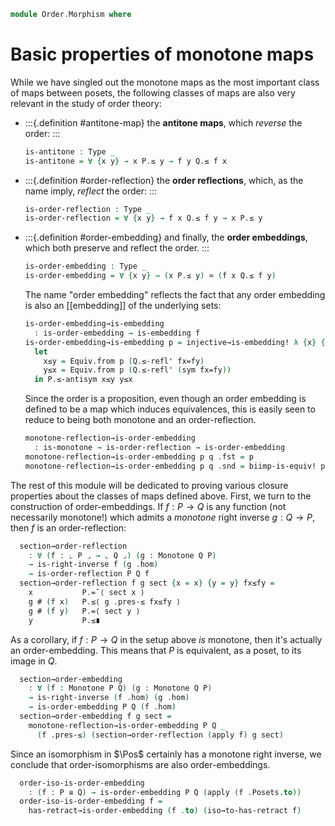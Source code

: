 <!--
```agda
open import Cat.Prelude

open import Order.Base

import Cat.Reasoning

import Order.Reasoning
```
-->

```agda
module Order.Morphism where
```

# Basic properties of monotone maps

<!--
```agda
private variable
  o ℓ : Level
  P Q : Poset o ℓ
```
-->

While we have singled out the monotone maps as the most important class
of maps between posets, the following classes of maps are also very
relevant in the study of order theory:

<!--
```agda
module _ {o ℓ o' ℓ'} (P : Poset o ℓ) (Q : Poset o' ℓ') (f : ⌞ P ⌟ → ⌞ Q ⌟) where
  private
    module P = Poset P
    module Q = Poset Q

  is-monotone : Type _
  is-monotone = ∀ {x y} → x P.≤ y → f x Q.≤ f y
```
-->

- :::{.definition #antitone-map}
  the **antitone maps**, which _reverse_ the order:
  :::

  ```agda
  is-antitone : Type _
  is-antitone = ∀ {x y} → x P.≤ y → f y Q.≤ f x
  ```

- :::{.definition #order-reflection}
  the **order reflections**, which, as the name imply, _reflect_ the order:
  :::

  ```agda
  is-order-reflection : Type _
  is-order-reflection = ∀ {x y} → f x Q.≤ f y → x P.≤ y
  ```

- :::{.definition #order-embedding}
  and finally, the **order embeddings**, which both preserve and reflect the
  order.
  :::

  ```agda
  is-order-embedding : Type _
  is-order-embedding = ∀ {x y} → (x P.≤ y) ≃ (f x Q.≤ f y)
  ```

  The name "order embedding" reflects the fact that any order embedding
  is also an [[embedding]] of the underlying sets:

  ```agda
  is-order-embedding→is-embedding
    : is-order-embedding → is-embedding f
  is-order-embedding→is-embedding p = injective→is-embedding! λ {x} {y} fx=fy →
    let
      x≤y = Equiv.from p (Q.≤-refl' fx=fy)
      y≤x = Equiv.from p (Q.≤-refl' (sym fx=fy))
    in P.≤-antisym x≤y y≤x
  ```

  Since the order is a proposition, even though an order embedding is
  defined to be a map which induces equivalences, this is easily seen to
  reduce to being both monotone and an order-reflection.

  ```agda
  monotone-reflection→is-order-embedding
    : is-monotone → is-order-reflection → is-order-embedding
  monotone-reflection→is-order-embedding p q .fst = p
  monotone-reflection→is-order-embedding p q .snd = biimp-is-equiv! p q
  ```

<!--
```agda
module _ {o ℓ o' ℓ'} {P : Poset o ℓ} {Q : Poset o' ℓ'} where
  private
    module P = Order.Reasoning P
    module Q = Order.Reasoning Q
```
-->

The rest of this module will be dedicated to proving various closure
properties about the classes of maps defined above. First, we turn to
the construction of order-embeddings. If $f : P \to Q$ is any function
(not necessarily monotone!) which admits a *monotone* right inverse $g :
Q \to P$, then $f$ is an order-reflection:

```agda
  section→order-reflection
    : ∀ (f : ⌞ P ⌟ → ⌞ Q ⌟) (g : Monotone Q P)
    → is-right-inverse f (g .hom)
    → is-order-reflection P Q f
  section→order-reflection f g sect {x = x} {y = y} fx≤fy =
    x           P.=˘⟨ sect x ⟩
    g # (f x)   P.≤⟨ g .pres-≤ fx≤fy ⟩
    g # (f y)   P.=⟨ sect y ⟩
    y           P.≤∎
```

As a corollary, if $f : P \to Q$ in the setup above _is_ monotone, then
it's actually an order-embedding. This means that $P$ is equivalent, as
a poset, to its image in $Q$.

```agda
  section→order-embedding
    : ∀ (f : Monotone P Q) (g : Monotone Q P)
    → is-right-inverse (f .hom) (g .hom)
    → is-order-embedding P Q (f .hom)
  section→order-embedding f g sect =
    monotone-reflection→is-order-embedding P Q _
      (f .pres-≤) (section→order-reflection (apply f) g sect)
```

<!--
```agda
module _ {o ℓ} {P Q : Poset o ℓ} where
  private
    module P = Order.Reasoning P
    module Q = Order.Reasoning Q

  open Cat.Reasoning (Posets o ℓ)
```
-->

<!--
```agda
  has-retract→is-order-reflection
    : (f : Hom P Q)
    → Posets.has-retract f
    → is-order-reflection P Q (apply f)
  has-retract→is-order-reflection f f-ret =
    section→order-reflection (apply f) (f-ret .retract) (λ x → f-ret .is-retract #ₚ x)

  has-retract→is-order-embedding
    : (f : Hom P Q)
    → Posets.has-retract f
    → is-order-embedding P Q (apply f)
  has-retract→is-order-embedding f f-ret =
    section→order-embedding f (f-ret .retract) (λ x → f-ret .is-retract #ₚ x)
```
-->

Since an isomorphism in $\Pos$ certainly has a monotone right inverse,
we conclude that order-isomorphisms are also order-embeddings.

```agda
  order-iso-is-order-embedding
    : (f : P ≅ Q) → is-order-embedding P Q (apply (f .Posets.to))
  order-iso-is-order-embedding f =
    has-retract→is-order-embedding (f .to) (iso→to-has-retract f)
```
